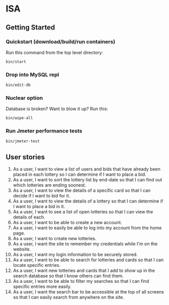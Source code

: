# ISA

## Getting Started
### Quickstart (download/build/run containers)

Run this command from the top level directory:

```bash
bin/start
```

### Drop into MySQL repl

```bash
bin/edit-db
```

### Nuclear option

Database is broken? Want to blow it up? Run this:

```bash
bin/wipe-all
```

### Run Jmeter performance tests
```bash
bin/jmeter-test
```

## User stories

1. As a user, I want to view a list of users and bids that have already been placed in each lottery so I can determine if I want to place a bid.
2. As a user, I want to sort the lottery list by end-date so that I can find out which lotteries are ending soonest.
3. As a user, I want to view the details of a specific card so that I can decide if I want to bid for it.
4. As a user, I want to view the details of a lottery so that I can determine if I want to place a bid in it.
5. As a user, I want to see a list of open lotteries so that I can view the details of each.
6. As a user, I want to be able to create a new account.
7. As a user, I want to easily be able to log into my account from the home page.
8. As a user, I want to create new lotteries.
9. As a user, I want the site to remember my credentials while I'm on the website.
10. As a user, I want my login information to be securely stored.
11. As a user, I want to be able to search for lotteries and cards so that I can locate specific entries.
12. As a user, I want new lotteries and cards that I add to show up in the search database so that I know others can find them.
13. As a user, I want to be able to filter my searches so that I can find specific entries more easily.
14. As a user, I want the search bar to be accessible at the top of all screens so that I can easily search from anywhere on the site.
